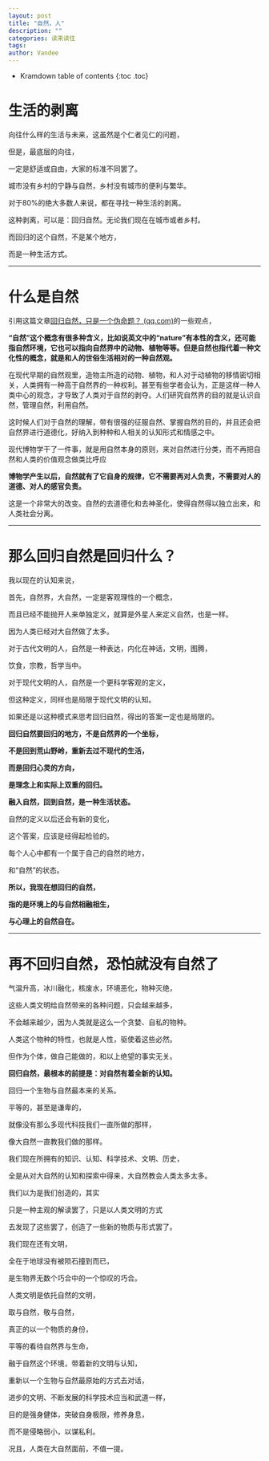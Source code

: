 ```yaml
---
layout: post
title: "自然，人"
description: ""
categories: 读来读往
tags:   
author: Vandee
---
```


* Kramdown table of contents
{:toc .toc}


# 生活的剥离

向往什么样的生活与未来，这虽然是个仁者见仁的问题，

但是，最底层的向往，

一定是舒适或自由，大家的标准不同罢了。

城市没有乡村的宁静与自然，乡村没有城市的便利与繁华。

对于80%的绝大多数人来说，都在寻找一种生活的剥离。

这种剥离，可以是：回归自然。无论我们现在在城市或者乡村。

而回归的这个自然，不是某个地方，

而是一种生活方式。

------



#  什么是自然

引用这篇文章[回归自然，只是一个伪命题？ (qq.com)](https://mp.weixin.qq.com/s/rYra14Ef7gu0B8iYCG6NNg)的一些观点，

**“自然”这个概念有很多种含义，比如说英文中的“nature”有本性的含义，还可能指自然环境，它也可以指向自然界中的动物、植物等等。但是自然也指代着一种文化性的概念，就是和人的世俗生活相对的一种自然观。**

在现代早期的自然观里，造物主所造的动物、植物，和人对于动植物的移情密切相关，人类拥有一种高于自然界的一种权利。甚至有些学者会认为，正是这样一种人类中心的观念，才导致了人类对于自然的剥夺。人们研究自然界的目的就是认识自然，管理自然，利用自然。

这时候人们对于自然的理解，带有很强的征服自然、掌握自然的目的，并且还会把自然界进行道德化，好纳入到种种和人相关的认知形式和情感之中。

现代博物学干了一件事，就是用自然本身的原则，来对自然进行分类，而不再把自然和人类的价值观念做类比呼应

**博物学产生以后，自然就有了它自身的规律，它不需要再对人负责，不需要对人的道德、对人的感官负责。**

这是一个非常大的改变。自然的去道德化和去神圣化，使得自然得以独立出来，和人类社会分离。



------



# 那么回归自然是回归什么？

我以现在的认知来说，

首先，自然界，大自然，一定是客观理性的一个概念，

而且已经不能抛开人来单独定义，就算是外星人来定义自然，也是一样。

因为人类已经对大自然做了太多。

对于古代文明的人，自然是一种表达，内化在神话，文明，图腾，

饮食，宗教，哲学当中。

对于现代文明的人，自然是一个更科学客观的定义，

但这种定义，同样也是局限于现代文明的认知。

如果还是以这种模式来思考回归自然，得出的答案一定也是局限的。

**回归自然要回归的地方，不是自然界的一个坐标，**

**不是回到荒山野岭，重新去过不现代的生活，**

**而是回归心灵的方向，**

**是理念上和实际上双重的回归。**

**融入自然，回到自然，是一种生活状态。**

自然的定义以后还会有新的变化，

这个答案，应该是经得起检验的。

每个人心中都有一个属于自己的自然的地方，

和“自然”的状态。

**所以，我现在想回归的自然，**

**指的是环境上的与自然相融相生，**

**与心理上的自然自在。**



------

# 再不回归自然，恐怕就没有自然了

气温升高，冰川融化，核废水，环境恶化，物种灭绝，

这些人类文明给自然带来的各种问题，只会越来越多，

不会越来越少，因为人类就是这么一个贪婪、自私的物种。

人类这个物种的特性，也就是人性，驱使着这些必然。

但作为个体，做自己能做的，和以上绝望的事实无关。

**回归自然，最根本的前提是：对自然有着全新的认知。**

回归一个生物与自然最本来的关系。

平等的，甚至是谦卑的，

就像没有那么多现代科技我们一直所做的那样，

像大自然一直教我们做的那样。

我们现在所拥有的知识、认知、科学技术、文明、历史，

全是从对大自然的认知和探索中得来，大自然教会人类太多太多。

我们以为是我们创造的，其实

只是一种主观的解读罢了，只是以人类文明的方式

去发现了这些罢了，创造了一些新的物质与形式罢了。

我们现在还有文明，

全在于地球没有被陨石撞到而已，

是生物界无数个巧合中的一个惊叹的巧合。

人类文明是依托自然的文明，

取与自然，敬与自然，

真正的以一个物质的身份，

平等的看待自然界与生命，

融于自然这个环境，带着新的文明与认知，

重新以一个生物与自然最原始的方式去对话，

进步的文明、不断发展的科学技术应当和武道一样，

目的是强身健体，突破自身极限，修养身息，

而不是侵略弱小，以谋私利。

况且，人类在大自然面前，不值一提。



